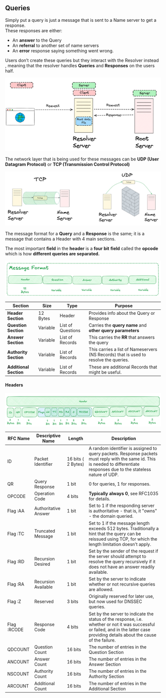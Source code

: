 
## Queries

Simply put a query is just a message that is sent to a Name server  to get a response.   
These responses are either: 

* An **answer** to the Query   
* An **referral** to another set of name servers   
* An **error** response saying something went wrong.

Users don’t create these queries but they interact with the Resolver instead , meaning that the resolver handles **Queries** and **Responses** on the users half. 

**![Resolver](./images/Resolver.png)**

The network layer that is being used for these messages can be **UDP (User Datagram Protocol)** or **TCP (Transmission Control Protocol)**

**![UDP and TCP](./images/Transport_Layer.png)**

The message format for a **Query** and a **Response** is the same; it is a message that contains a Header with 4 main sections. 

The most important **field** in the **header** is a **four** **bit** **field** called the **opcode** which is how **different queries are separated.**

**![Protocol](./images/DNS_Protocol.png)**

| Section  | Size | Type | Purpose |
| ----- | ----- | ----- | ----- |
| **Header Section** | 12 Bytes | Header | Provides info about the Query or Response |
| **Question Section** | Variable | List of Questions | Carries the **query** **name** and **other** **query** **parameters** |
| **Answer Section** | Variable | List of Records | This carries the **RR** that answers the query |
| **Authority Section** | Variable | List of Records | This carries a list of Nameservers (NS Records) that is used to resolve the queries. |
| **Additional Section** | Variable | List of Records | These are additional Records that might be useful. |


#### Headers

**![Header](./images/DNS_Header_Format.png)**


| RFC Name | Descriptive Name | Length | Description |
| ----- | ----- | ----- | ----- |
| ID | Packet Identifier | 16 bits ( 2 Bytes) | A random identifier is assigned to query packets. Response packets must reply with the same id. This is needed to differentiate responses due to the stateless nature of UDP. |
| QR | Query Response | 1 bit | 0 for queries, 1 for responses. |
| OPCODE | Operation Code | 4 bits | **Typically always 0**, see RFC1035 for details. |
| Flag :AA | Authoritative Answer | 1 bit | Set to 1 if the responding server is authoritative \- that is, it "owns" \- the domain queried. |
| Flag :TC | Truncated Message | 1 bit | Set to 1 if the message length exceeds 512 bytes. Traditionally a hint that the query can be reissued using TCP, for which the length limitation doesn't apply. |
| Flag :RD | Recursion Desired | 1 bit | Set by the sender of the request if the server should attempt to resolve the query recursively if it does not have an answer readily available. |
| Flag :RA | Recursion Available | 1 bit | Set by the server to indicate whether or not recursive queries are allowed. |
| Flag :Z | Reserved | 3 bits | Originally reserved for later use, but now used for DNSSEC queries. |
| Flag :RCODE | Response Code | 4 bits | Set by the server to indicate the status of the response, i.e. whether or not it was successful or failed, and in the latter case providing details about the cause of the failure. |
| QDCOUNT | Question Count | 16 bits | The number of entries in the Question Section |
| ANCOUNT | Answer Count | 16 bits | The number of entries in the Answer Section |
| NSCOUNT | Authority Count | 16 bits | The number of entries in the Authority Section |
| ARCOUNT | Additional Count | 16 bits | The number of entries in the Additional Section |

